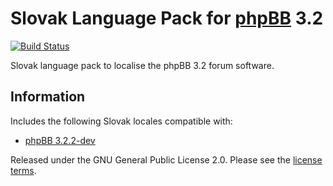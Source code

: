 # Slovak Language Pack for [phpBB](https://www.phpbb.com/) 3.2
[![Build Status](https://travis-ci.org/phpbbsk/phpbb.svg?branch=3.2.x)](https://travis-ci.org/phpbbsk/phpbb)

Slovak language pack to localise the phpBB 3.2 forum software.

## Information

Includes the following Slovak locales compatible with:

- [phpBB 3.2.2-dev](https://github.com/phpbb/phpbb/tree/3.2.x)

Released under the GNU General Public License 2.0. Please see the [license terms](language/sk/LICENSE).
